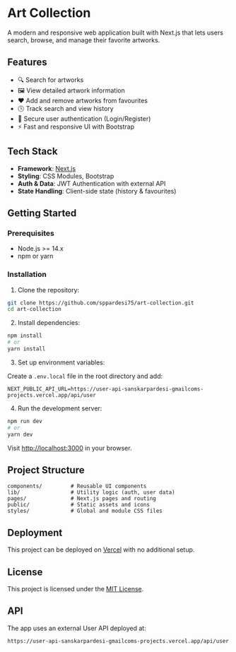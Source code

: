 # Art Collection

A modern and responsive web application built with Next.js that lets users search, browse, and manage their favorite artworks.

## Features

- 🔍 Search for artworks
- 🖼 View detailed artwork information
- ❤️ Add and remove artworks from favourites
- 🕓 Track search and view history
- 🔐 Secure user authentication (Login/Register)
- ⚡ Fast and responsive UI with Bootstrap

## Tech Stack

- **Framework**: [Next.js](https://nextjs.org/)
- **Styling**: CSS Modules, Bootstrap
- **Auth & Data**: JWT Authentication with external API
- **State Handling**: Client-side state (history & favourites)

## Getting Started

### Prerequisites

- Node.js >= 14.x
- npm or yarn

### Installation

1. Clone the repository:

```bash
git clone https://github.com/sppardesi75/art-collection.git
cd art-collection
```

2. Install dependencies:

```bash
npm install
# or
yarn install
```

3. Set up environment variables:

Create a `.env.local` file in the root directory and add:

```env
NEXT_PUBLIC_API_URL=https://user-api-sanskarpardesi-gmailcoms-projects.vercel.app/api/user
```

4. Run the development server:

```bash
npm run dev
# or
yarn dev
```

Visit [http://localhost:3000](http://localhost:3000) in your browser.

## Project Structure

```
components/         # Reusable UI components
lib/                # Utility logic (auth, user data)
pages/              # Next.js pages and routing
public/             # Static assets and icons
styles/             # Global and module CSS files
```

## Deployment

This project can be deployed on [Vercel](https://vercel.com/) with no additional setup.

## License

This project is licensed under the [MIT License](LICENSE).

## API

The app uses an external User API deployed at:

```
https://user-api-sanskarpardesi-gmailcoms-projects.vercel.app/api/user
```
